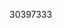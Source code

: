 [//]: # (Created by ./bin/manage_files.pl from ./species/Trichinella_nativa/PRJNA179527/Trichinella_nativa_PRJNA179527.publication.html on Thu Jun 11 13:46:13 2020)
30397333
